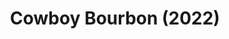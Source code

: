 ---
layout: recipe
title:  Cowboy Bourbon (2022)
category: North American - Bourbon
aged: NAS
abv: 67.4
distillery: Garrison Brothers
distillery-location: Texas, USA
nose: leather, cinnamon, tobacco, jasmine, cacao
palate: pepper, ginger, brown sugar, molasses, carob, dates.
finish: chocolate, salted caramel, plums, cinnamon
tag:
    - bourbon
    - whiskey
---